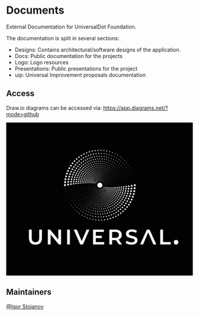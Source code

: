 # Documents
External Documentation for UniversalDot Foundation.

The documentation is split in several sections:

* Designs: Contains architectural/software designs of the application.
* Docs: Public documentation for the projects
* Logo: Logo resources
* Presentations: Public presentations for the project
* uip: Universal Improvement proposals documentation


## Access

Draw.io diagrams can be accessed via: https://app.diagrams.net/?mode=github

![Logo](https://github.com/UniversalDot/documents/blob/master/logo/universaldot-logo/rsz_jpg-02.jpg)

## Maintainers

[@Igor Stojanov](https://github.com/JosephKnecht-lab)
